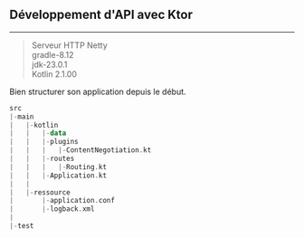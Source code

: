 ## Développement d'API avec Ktor
---
> Serveur HTTP Netty <br>
> gradle-8.12 <br>
> jdk-23.0.1 <br>
> Kotlin 2.1.00

Bien structurer son application depuis le début.
````kotlin
src
|-main
|   |-kotlin
|   |   |-data
|   |   |-plugins
|   |   |   |-ContentNegotiation.kt
|   |   |-routes
|   |   |   |-Routing.kt
|   |   |-Application.kt
|   |   
|   |-ressource
|       |-application.conf
|       |-logback.xml
|   
|-test

````